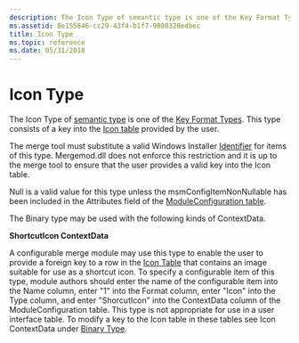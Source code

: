 ```yaml
---
description: The Icon Type of semantic type is one of the Key Format Types. This type consists of a key into the Icon table provided by the user.
ms.assetid: 8e155846-cc29-43f4-b1f7-9880320edbec
title: Icon Type
ms.topic: reference
ms.date: 05/31/2018
---
```


# Icon Type

The Icon Type of [semantic type](semantic-types.md) is one of the [Key Format Types](key-format-types.md). This type consists of a key into the [Icon table](icon-table.md) provided by the user.

The merge tool must substitute a valid Windows Installer [Identifier](identifier.md) for items of this type. Mergemod.dll does not enforce this restriction and it is up to the merge tool to ensure that the user provides a valid key into the Icon table.

Null is a valid value for this type unless the msmConfigItemNonNullable has been included in the Attributes field of the [ModuleConfiguration table](moduleconfiguration-table.md).

The Binary type may be used with the following kinds of ContextData.

**ShortcutIcon ContextData**

A configurable merge module may use this type to enable the user to provide a foreign key to a row in the [Icon Table](icon-table.md) that contains an image suitable for use as a shortcut icon. To specify a configurable item of this type, module authors should enter the name of the configurable item into the Name column, enter "1" into the Format column, enter "Icon" into the Type column, and enter "ShorcutIcon" into the ContextData column of the ModuleConfiguration table. This type is not appropriate for use in a user interface table. To modify a key to the Icon table in these tables see Icon ContextData under [Binary Type](binary-type.md).

 

 



